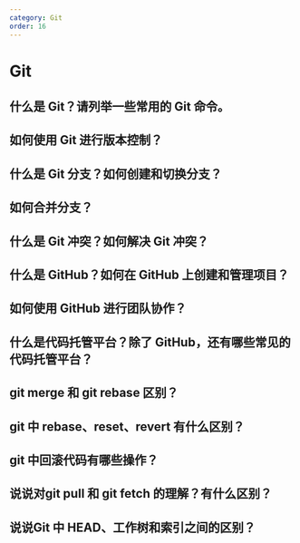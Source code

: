 ```yaml
---
category: Git
order: 16
---
```

<script setup>
import NavHead from "../components/NavHead.vue";
</script>
<nav-head link="/posts/article/前端面试题合集/read.html">
</nav-head>

# Git

## 什么是 Git？请列举一些常用的 Git 命令。
## 如何使用 Git 进行版本控制？
## 什么是 Git 分支？如何创建和切换分支？
## 如何合并分支？
## 什么是 Git 冲突？如何解决 Git 冲突？
## 什么是 GitHub？如何在 GitHub 上创建和管理项目？
## 如何使用 GitHub 进行团队协作？
## 什么是代码托管平台？除了 GitHub，还有哪些常见的代码托管平台？

## git merge 和 git rebase 区别？

## git 中 rebase、reset、revert 有什么区别？

## git 中回滚代码有哪些操作？

## 说说对git pull 和 git fetch 的理解？有什么区别？

## 说说Git 中 HEAD、工作树和索引之间的区别？
